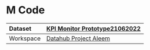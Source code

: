 



# M Code

|Dataset|[KPI Monitor Prototype21062022](./../KPI-Monitor-Prototype21062022.md)|
| :--- | :--- |
|Workspace|[Datahub Project Aleem](../../Workspaces/Datahub-Project-Aleem.md)|
